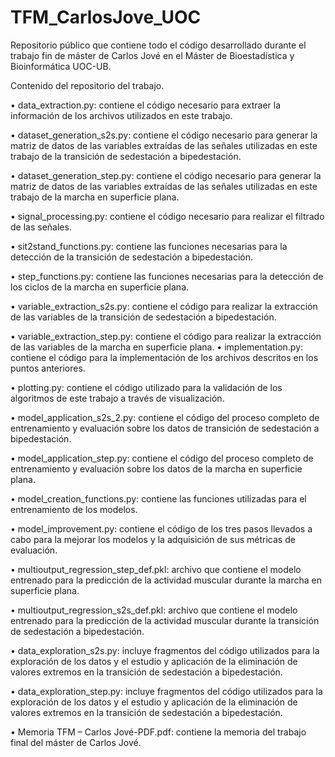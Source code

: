 # TFM_CarlosJove_UOC
Repositorio público que contiene todo el código desarrollado durante el trabajo fin de máster de Carlos Jové en el Máster de Bioestadística y Bioinformática UOC-UB.

Contenido del repositorio del trabajo.

•	data_extraction.py: contiene el código necesario para extraer la información de los archivos utilizados en este trabajo.

•	dataset_generation_s2s.py: contiene el código necesario para generar la matriz de datos de las variables extraídas de las señales utilizadas en este trabajo de la transición de sedestación a bipedestación.

•	dataset_generation_step.py: contiene el código necesario para generar la matriz de datos de las variables extraídas de las señales utilizadas en este trabajo de la marcha en superficie plana.

•	signal_processing.py: contiene el código necesario para realizar el filtrado de las señales.

•	sit2stand_functions.py: contiene las funciones necesarias para la detección de la transición de sedestación a bipedestación.

•	step_functions.py: contiene las funciones necesarias para la detección de los ciclos de la marcha en superficie plana.

•	variable_extraction_s2s.py: contiene el código para realizar la extracción de las variables de la transición de sedestación a bipedestación.

•	variable_extraction_step.py: contiene el código para realizar la extracción de las variables de la marcha en superficie plana.
•	implementation.py: contiene el código para la implementación de los archivos descritos en los puntos anteriores.

•	plotting.py: contiene el código utilizado para la validación de los algoritmos de este trabajo a través de visualización.

•	model_application_s2s_2.py: contiene el código del proceso completo de entrenamiento y evaluación sobre los datos de transición de sedestación a bipedestación. 

•	model_application_step.py: contiene el código del proceso completo de entrenamiento y evaluación sobre los datos de la marcha en superficie plana. 

•	model_creation_functions.py: contiene las funciones utilizadas para el entrenamiento de los modelos.

•	model_improvement.py: contiene el código de los tres pasos llevados a cabo para la mejorar los modelos y la adquisición de sus métricas de evaluación.

•	multioutput_regression_step_def.pkl: archivo que contiene el modelo entrenado para la predicción de la actividad muscular durante la marcha en superficie plana.

•	multioutput_regression_s2s_def.pkl: archivo que contiene el modelo entrenado para la predicción de la actividad muscular durante la transición de sedestación a bipedestación.

•	data_exploration_s2s.py: incluye fragmentos del código utilizados para la exploración de los datos y el estudio y aplicación de la eliminación de valores extremos en la transición de sedestación a bipedestación.

•	data_exploration_step.py: incluye fragmentos del código utilizados para la exploración de los datos y el estudio y aplicación de la eliminación de valores extremos en la transición de sedestación a bipedestación.

•	Memoria TFM – Carlos Jové-PDF.pdf: contiene la memoria del trabajo final del máster de Carlos Jové. 
